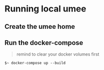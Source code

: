 # Running local umee

## Create the umee home

## Run the docker-compose

> remind to clear your docker volumes first

```shell
$~ docker-compose up --build
```
